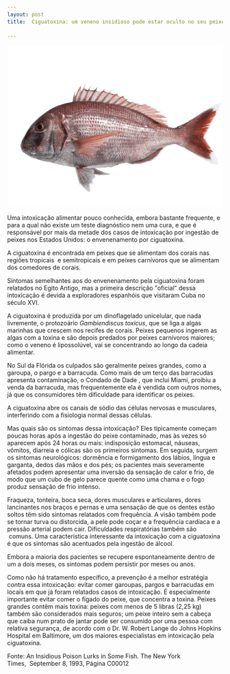 ```yaml
---
layout: post
title:  Ciguatoxina: um veneno insidioso pode estar oculto no seu peixe

---
```

![ ](/images/pargo_legitimo.png)

Uma intoxicação alimentar pouco conhecida, embora bastante frequente, e para a qual não existe um teste diagnóstico nem uma cura, e que é responsável por mais da metade dos casos de intoxicação por ingestão de peixes nos Estados Unidos: o envenenamento por ciguatoxina.

A ciguatoxina é encontrada em peixes que se alimentam dos corais nas regiões tropicais  e semitropicais e em peixes carnívoros que se alimentam dos comedores de corais.

Sintomas semelhantes aos do envenenamento pela ciguatoxina foram relatados no Egito Antigo, mas a primeira descrição "oficial" dessa intoxicação é devida a exploradores espanhóis que visitaram Cuba no século XVI.

A ciguatoxina é produzida por um dinoflagelado unicelular, que nada livremente, o protozoário *Gambiendiscus toxicus*, que se liga a algas marinhas que crescem nos recifes de corais. Peixes pequenos ingerem as algas com a toxina e são depois predados por peixes carnívoros maiores; como o veneno é lipossolúvel, vai se concentrando ao longo da cadeia alimentar.

No Sul da Flórida os culpados são geralmente peixes grandes, como a garoupa, o pargo e a barracuda. Como mais de um terço das barracudas apresenta contaminação, o Condado de Dade , que inclui Miami, proibiu a venda da barracuda, mas frequentemente ela é vendida com outros nomes, já que os consumidores têm dificuldade para identificar os peixes.

A ciguatoxina abre os canais de sódio das células nervosas e musculares, interferindo com a fisiologia normal dessas células.

Mas quais são os sintomas dessa intoxicação? Eles tipicamente começam poucas horas após a ingestão do peixe contaminado, mas às vezes só aparecem após 24 horas ou mais: indisposição estomacal, náuseas, vômitos, diarreia e cólicas são os primeiros sintomas. Em seguida, surgem os sintomas neurológicos: dormência e formigamento dos lábios, língua e garganta, dedos das mãos e dos pés; os pacientes mais severamente afetados podem apresentar uma inversão da sensação de calor e frio, de modo que um cubo de gelo parece quente como uma chama e o fogo produz sensação de frio intenso.

Fraqueza, tonteira, boca seca, dores musculares e articulares, dores lancinantes nos braços e pernas e uma sensação de que os dentes estão soltos têm sido sintomas relatados com frequência. A visão também pode se tornar turva ou distorcida, a pele pode coçar e a frequência cardíaca e a pressão arterial podem cair. Dificuldades respiratórias também são  comuns. Uma característica interessante da intoxicação com a ciguatoxina é que os sintomas são acentuados pela ingestão de álcool.

Embora a maioria dos pacientes se recupere espontaneamente dentro de um a dois meses, os sintomas podem persistir por meses ou anos.

Como não há tratamento específico, a prevenção é a melhor estratégia contra essa intoxicação: evitar comer garoupas, pargos e barracudas em locais em que já foram relatados casos de intoxicação. É especialmente importante evitar comer o fígado do peixe, que concentra a toxina. Peixes grandes contêm mais toxina: peixes com menos de 5 libras (2,25 kg) também são considerados mais seguros; um peixe inteiro sem a cabeça que caiba num prato de jantar pode ser consumido por uma pessoa com relativa segurança, de acordo com o Dr. W. Robert Lange do Johns Hopkins Hospital em Baltimore, um dos maiores especialistas em intoxicação pela ciguatoxina.




Fonte: An Insidious Poison Lurks in Some Fish. The New York Times,  September 8, 1993, Página C00012
